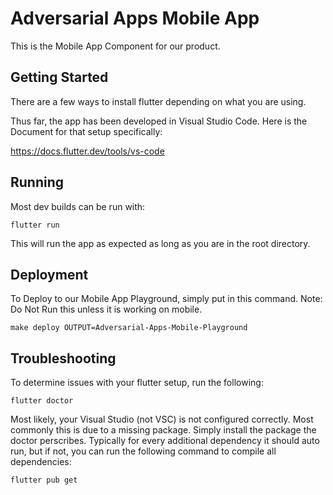 # Adversarial Apps Mobile App

This is the Mobile App Component for our product.

## Getting Started

There are a few ways to install flutter depending on what you are using.

Thus far, the app has been developed in Visual Studio Code. Here is the Document for that setup specifically:

https://docs.flutter.dev/tools/vs-code

## Running

Most dev builds can be run with:
```
flutter run
```
This will run the app as expected as long as you are in the root directory.

## Deployment

To Deploy to our Mobile App Playground, simply put in this command.
Note: Do Not Run this unless it is working on mobile.
```
make deploy OUTPUT=Adversarial-Apps-Mobile-Playground
```

## Troubleshooting

To determine issues with your flutter setup, run the following:
```
flutter doctor
```
Most likely, your Visual Studio (not VSC) is not configured correctly. Most commonly this is due to a missing package. Simply install the package the doctor perscribes.
Typically for every additional dependency it should auto run, but if not, you can run the following command to compile all dependencies:
```
flutter pub get
```
